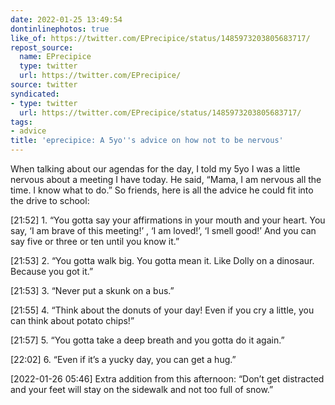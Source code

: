 ```yaml
---
date: 2022-01-25 13:49:54
dontinlinephotos: true
like_of: https://twitter.com/EPrecipice/status/1485973203805683717/
repost_source:
  name: EPrecipice
  type: twitter
  url: https://twitter.com/EPrecipice/
source: twitter
syndicated:
- type: twitter
  url: https://twitter.com/EPrecipice/status/1485973203805683717/
tags:
- advice
title: 'eprecipice: A 5yo''s advice on how not to be nervous'
---
```


When talking about our agendas for the day, I told my 5yo I was a little nervous about a meeting I have today. He said, “Mama, I am nervous all the time. I know what to do.” So friends, here is all the advice he could fit into the drive to school:

<time id="1485973751443382281">[21:52]</time> 1. “You gotta say your affirmations in your mouth and your heart. You say, ‘I am brave of this meeting!’ , ‘I am loved!’, ‘I smell good!’ And you can say five or three or ten until you know it.”

<time id="1485974018910003206">[21:53]</time> 2. “You gotta walk big. You gotta mean it. Like Dolly on a dinosaur. Because you got it.”

<time id="1485974219200552960">[21:53]</time> 3. “Never put a skunk on a bus.”

<time id="1485974578128113667">[21:55]</time> 4. “Think about the donuts of your day! Even if you cry a little, you can think about potato chips!”

<time id="1485975087115292678">[21:57]</time> 5. “You gotta take a deep breath and you gotta do it again.”

<time id="1485976400855289860">[22:02]</time> 6. “Even if it’s a yucky day, you can get a hug.”

<time id="1486093101995331586">[2022-01-26 05:46] </time> Extra addition from this afternoon: “Don’t get distracted and your feet will stay on the sidewalk and not too full of snow.”